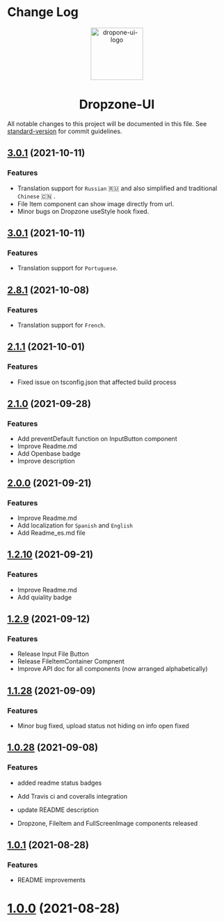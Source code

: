 # Change Log

<p align="center">
<img align="center" height="120" src="https://user-images.githubusercontent.com/43678736/132112022-0ca409ae-cca2-43c8-be89-110376260a3f.png" alt="dropone-ui-logo">

<h1 align="center">  Dropzone-UI</h1>

</p>

All notable changes to this project will be documented in this file. See [standard-version](https://github.com/conventional-changelog/standard-version) for commit guidelines.

<a name="3.0.1"></a>

## [3.0.1](https://github.com/dropzone-ui/dropzone-ui/compare/v2.8.1...v3.0.1) (2021-10-11)

### Features

- Translation support for `Russian` :ru: and also simplified and traditional `Chinese` :cn: .
- File Item component can show image directly from url.
- Minor bugs on Dropzone useStyle hook fixed.



<a name="3.0.1"></a>

## [3.0.1](https://github.com/dropzone-ui/dropzone-ui/compare/v2.8.1...v3.0.1) (2021-10-11)

### Features

- Translation support for `Portuguese`.
<a name="2.8.1"></a>

## [2.8.1](https://github.com/dropzone-ui/dropzone-ui/compare/v2.8.1...v2.1.1) (2021-10-08)

### Features
- Translation support for `French`.

<a name="2.1.1"></a>

## [2.1.1](https://github.com/dropzone-ui/dropzone-ui/compare/v2.1.1...v2.0.0) (2021-10-01)

### Features

- Fixed issue on tsconfig.json that affected build process

<a name="2.1.0"></a>

## [2.1.0](https://github.com/dropzone-ui/dropzone-ui/compare/v2.1.0...v2.0.0) (2021-09-28)

### Features

- Add preventDefault function on InputButton component
- Improve Readme.md
- Add Openbase badge
- Improve description

<a name="2.0.0"></a>

## [2.0.0](https://github.com/dropzone-ui/dropzone-ui/compare/v2.0.0...v1.2.10) (2021-09-21)

### Features

- Improve Readme.md
- Add localization for `Spanish` and `English`
- Add Readme_es.md file

<a name="1.2.10"></a>

## [1.2.10](https://github.com/dropzone-ui/dropzone-ui/compare/v1.0.1...v1.0.2) (2021-09-21)

### Features

- Improve Readme.md
- Add quiality badge
<a name="1.2.9"></a>

## [1.2.9](https://github.com/dropzone-ui/dropzone-ui/compare/v1.0.1...v1.0.2) (2021-09-12)

### Features

- Release Input File Button
- Release FileItemContainer Compnent
- Improve API doc for all components (now arranged alphabetically)



<a name="1.1.28"></a>

## [1.1.28](https://github.com/dropzone-ui/dropzone-ui/compare/v1.0.1...v1.0.2) (2021-09-09)

### Features

- Minor bug fixed, upload status not hiding on info open fixed


<a name="1.0.28"></a>

## [1.0.28](https://github.com/dropzone-ui/dropzone-ui/compare/v1.0.1...v1.0.2) (2021-09-08)

### Features

- added readme status badges 

- Add Travis ci and coveralls integration 

- update README description 
- Dropzone, FileItem and FullScreenImage components released

<a name="1.0.1"></a>

## [1.0.1](https://github.com/dropzone-ui/dropzone-ui/compare/v1.0.0...v1.0.1) (2021-08-28)

### Features

- README improvements

<a name="1.0.0"></a>

# [1.0.0](https://github.com/dropzone-ui/dropzone-ui/compare/v0.1.2...v1.0.0) (2021-08-28)
